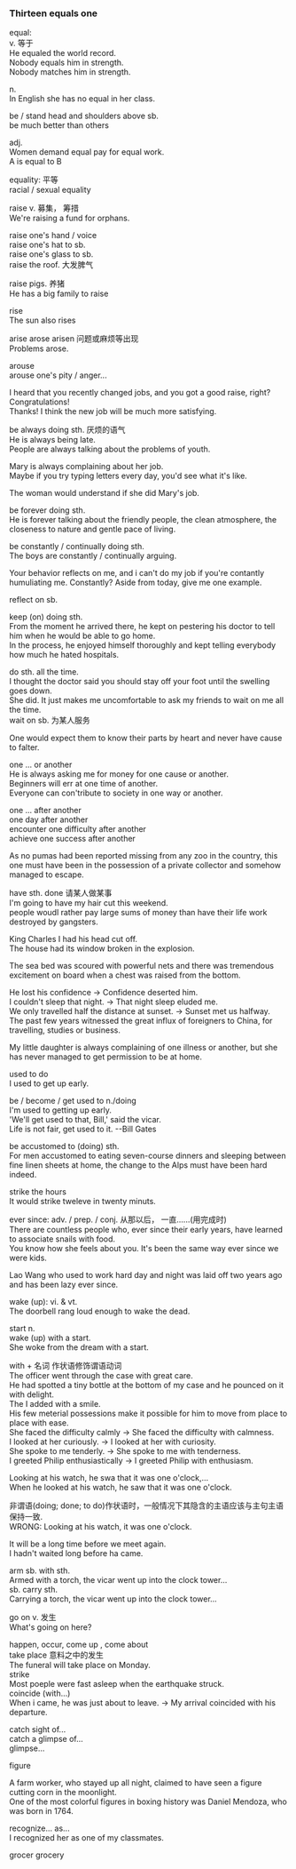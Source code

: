 ### Thirteen equals one  
equal:  
v. 等于  
He equaled the world record.  
Nobody equals him in strength.  
Nobody matches him in strength.  
  
n.  
In English she has no equal in her class.  
  
be / stand head and shoulders above sb.  
be much better than others  
  
adj.  
Women demand equal pay for equal work.  
A is equal to B  
  
equality: 平等  
racial / sexual equality  
  
raise v. 募集， 筹措  
We're raising a fund for orphans.  
  
raise one's hand / voice  
raise one's hat to sb.  
raise one's glass to sb.  
raise the roof. 大发脾气   
  
raise pigs. 养猪  
He has a big family to raise  
  
rise  
The sun also rises  
  
arise arose arisen 问题或麻烦等出现  
Problems arose.  
  
arouse  
arouse one's pity / anger...  
  
I heard that you recently changed jobs, and you got a good raise, right? Congratulations!  
Thanks! I think the new job will be much more satisfying.  
  
be always doing sth.   厌烦的语气  
He is always being late.  
People are always talking about the problems of youth.  
  
Mary is always complaining about her job.  
Maybe if you try typing letters every day, you'd see what it's like.  
  
The woman would understand if she did Mary's job.  
  
be forever doing sth.  
He is forever talking about the friendly people, the clean atmosphere, the closeness to nature and gentle pace of living.  
  
be constantly / continually doing sth.  
The boys are constantly / continually arguing.  
  
Your behavior reflects on me, and i can't do my job if you're contantly humuliating me.
Constantly? Aside from today, give me one example.  
  
reflect on sb.  
  
keep (on) doing sth.  
From the moment he arrived there, he kept on pestering his doctor to tell him when he would be able to go home.  
In the process, he enjoyed himself thoroughly and kept telling everybody how much he hated hospitals.  
  
do sth. all the time.  
I thought the doctor said you should stay off your foot until the swelling goes down.  
She did. It just makes me uncomfortable to ask my friends to wait on me all the time.   
wait on sb. 为某人服务  
  
One would expect them to know their parts by heart and never have cause to falter.  
  
one ... or another  
He is always asking me for money for one cause or another.  
Beginners will err at one time of another.  
Everyone can con'tribute to society in one way or another.  
  
one ... after another  
one day after another  
encounter one difficulty after another  
achieve one success after another  
  
As no pumas had been reported missing from any zoo in the country, this one must have been in the possession of a private collector and somehow managed to escape.  
  
have sth. done 请某人做某事  
I'm going to have my hair cut this weekend.  
people woudl rather pay large sums of money than have their life work destroyed by gangsters.  
  
King Charles I had his head cut off.  
The house had its window broken in the explosion.  
  
The sea bed was scoured with powerful nets and there was tremendous excitement on board when a chest was raised from the bottom.  

He lost his confidence -> Confidence deserted him.  
I couldn't sleep that night. -> That night sleep eluded me.  
We only travelled half the distance at sunset. -> Sunset met us halfway.  
The past few years witnessed the great influx of foreigners to China, for travelling, studies or business.  
    
My little daughter is always complaining of one illness or another, but she has never managed to get permission to be at home.  
    
used to do  
I used to get up early.  
  
be / become / get used to n./doing  
I'm used to getting up early.  
'We'll get used to that, Bill,' said the vicar.  
Life is not fair, get used to it. --Bill Gates  
  
be accustomed to (doing) sth.  
For men accustomed to eating seven-course dinners and sleeping between fine linen sheets at home, the change to the Alps must have been hard indeed.  
  
strike the hours   
It would strike tweleve in twenty minuts.  
  
ever since: adv. / prep. / conj. 从那以后， 一直......(用完成时)  
There are countless people who, ever since their early years, have learned to associate snails with food.  
You know how she feels about you. It's been the same way ever since we were kids.  
  
Lao Wang who used to work hard day and night was laid off two years ago and has been lazy ever since.  
  
wake (up): vi. & vt.  
The doorbell rang loud enough to wake the dead.  
  
start n.  
wake (up) with a start.  
She woke from the dream with a start.  
  
with + 名词 作状语修饰谓语动词  
The officer went through the case with great care.  
He had spotted a tiny bottle at the bottom of my case and he pounced on it with delight.  
The I added with a smile.  
His few meterial possessions make it possible for him to move from place to place with ease.  
She faced the difficulty calmly -> She faced the difficulty with calmness.  
I looked at her curiously. -> I looked at her with curiosity.  
She spoke to me tenderly.  -> She spoke to me with tenderness.  
I greeted Philip enthusiastically -> I greeted Philip with enthusiasm.  
  
Looking at his watch, he swa that it was one o'clock,...  
When he looked at his watch, he saw that it was one o'clock.  
  
非谓语(doing; done; to do)作状语时，一般情况下其隐含的主语应该与主句主语保持一致.  
WRONG: Looking at his watch, it was one o'clock.  
  
It will be a long time before we meet again.  
I hadn't waited long before ha came.  
  
arm sb. with sth.  
Armed with a torch, the vicar went up into the clock tower...  
sb. carry sth.  
Carrying a torch, the vicar went up into the clock tower...  
  
go on v. 发生  
What's going on here?  

happen, occur, come up , come about  
take place 意料之中的发生  
The funeral will take place on Monday.  
strike  
Most poeple were fast asleep when the earthquake struck.  
coincide (with...)  
When i came, he was just about to leave. -> My arrival coincided with his departure.  
  
catch sight of...  
catch a glimpse of...  
glimpse...  
  
figure  
  
A farm worker, who stayed up all night, claimed to have seen a figure cutting corn in the moonlight.  
One of the most colorful figures in boxing history was Daniel Mendoza, who was born in 1764.  
  
recognize... as...  
I recognized her as one of my classmates.  
  
grocer grocery  
